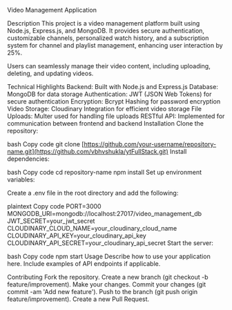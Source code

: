 Video Management Application

Description
This project is a video management platform built using Node.js, Express.js, and MongoDB. It provides secure authentication, customizable channels, personalized watch history, and a subscription system for channel and playlist management, enhancing user interaction by 25%.

Users can seamlessly manage their video content, including uploading, deleting, and updating videos.

Technical Highlights
Backend: Built with Node.js and Express.js
Database: MongoDB for data storage
Authentication: JWT (JSON Web Tokens) for secure authentication
Encryption: Bcrypt Hashing for password encryption
Video Storage: Cloudinary Integration for efficient video storage
File Uploads: Multer used for handling file uploads
RESTful API: Implemented for communication between frontend and backend
Installation
Clone the repository:

bash
Copy code
git clone [https://github.com/your-username/repository-name.git](https://github.com/vbhvshukla/ytFullStack.git)
Install dependencies:

bash
Copy code
cd repository-name
npm install
Set up environment variables:

Create a .env file in the root directory and add the following:

plaintext
Copy code
PORT=3000
MONGODB_URI=mongodb://localhost:27017/video_management_db
JWT_SECRET=your_jwt_secret
CLOUDINARY_CLOUD_NAME=your_cloudinary_cloud_name
CLOUDINARY_API_KEY=your_cloudinary_api_key
CLOUDINARY_API_SECRET=your_cloudinary_api_secret
Start the server:

bash
Copy code
npm start
Usage
Describe how to use your application here. Include examples of API endpoints if applicable.

Contributing
Fork the repository.
Create a new branch (git checkout -b feature/improvement).
Make your changes.
Commit your changes (git commit -am 'Add new feature').
Push to the branch (git push origin feature/improvement).
Create a new Pull Request.
